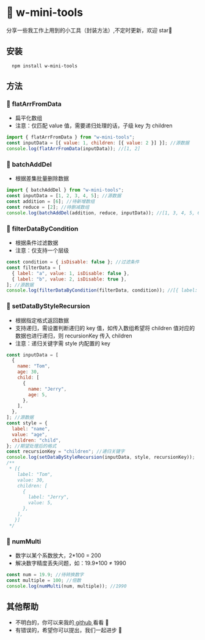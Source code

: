 # 🥳 w-mini-tools

分享一些我工作上用到的小工具（封装方法）,不定时更新，欢迎 star🌟

## 安装

```shell
  npm install w-mini-tools
```

## 方法

### 🔖 **flatArrFromData**

- 扁平化数组
- 注意：仅匹配 value 值，需要递归处理的话，子级 key 为 children

```js
import { flatArrFromData } from "w-mini-tools";
const inputData = [{ value: 1, children: [{ value: 2 }] }]; //源数据
console.log(flatArrFromData(inputData)); //[1, 2]
```

### 🔖 **batchAddDel**

- 根据差集批量删除数据

```js
import { batchAddDel } from "w-mini-tools";
const inputData = [1, 2, 3, 4, 5]; //源数据
const addition = [6]; //待新增数组
const reduce = [2]; //待删减数组
console.log(batchAddDel(addition, reduce, inputData)); //[1, 3, 4, 5, 6]
```

### 🔖 **filterDataByCondition**

- 根据条件过滤数据
- 注意：仅支持一个层级

```js
const condition = { isDisable: false }; //过滤条件
const filterData = [
  { label: "a", value: 1, isDisable: false },
  { label: "b", value: 2, isDisable: true },
]; //源数据
console.log(filterDataByCondition(filterData, condition)); //[{ label: "b", value: 2, isDisable: true }]
```

### 🔖 **setDataByStyleRecursion**

- 根据指定格式返回数据
- 支持递归，需设置判断递归的 key 值，如传入数组希望将 children 值对应的数据也进行递归，则 recursionKey 传入 children
- 注意：递归关键字需 style 内配置的 key

```js
const inputData = [
  {
    name: "Tom",
    age: 30,
    child: [
      {
        name: "Jerry",
        age: 5,
      },
    ],
  },
]; //源数据
const style = {
  label: "name",
  value: "age",
  children: "child",
}; //期望处理后的格式
const recursionKey = "children"; //递归关键字
console.log(setDataByStyleRecursion(inputData, style, recursionKey));
/**
 * [{
    label: "Tom",
    value: 30,
    children: [
      {
        label: "Jerry",
        value: 5,
      },
    ],
   }]
 */
```

### 🔖 **numMulti**

- 数字以某个系数放大，2\*100 = 200
- 解决数字精度丢失问题，如：19.9\*100 ≠ 1990

```js
const num = 19.9; //待转换数字
const multiple = 100; //倍数
console.log(numMulti(num, multiple)); //1990
```

## 其他帮助

- 不明白的，你可以来我的[ github ](https://github.com/Waynefong/w-mini-tools)看看 🧐
- 有错误的，希望你可以提出，我们一起进步 🤣
